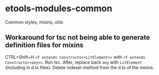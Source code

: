 # etools-modules-common

Common styles, mixins, utils

## Workaround for tsc not being able to generate definition files for mixins

CTRL+Shift+H `<T extends Constructor<LitElement>>` with `<T extends Constructor<any>>`. Run tsc.
After, replace back `any` with `LitElement` (including in d.ts files).
Delete indexer method from the d.ts of the mixins.

